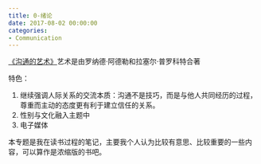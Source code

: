 ```yaml
---
title: 0-绪论
date: 2017-08-02 00:00:00
categories:
- Communication
---
```

[《沟通的艺术》](https://book.douban.com/subject/5321463/)艺术是由罗纳德·阿德勒和拉塞尔·普罗科特合著

特色：
1. 继续强调人际关系的交流本质：沟通不是技巧，而是与他人共同经历的过程，尊重而主动的态度更有利于建立信任的关系。
2. 性别与文化融入主题中
3. 电子媒体

本专题是我在读书过程的笔记，主要我个人认为比较有意思、比较重要的一些内容，可以算作是浓缩版的书吧。
